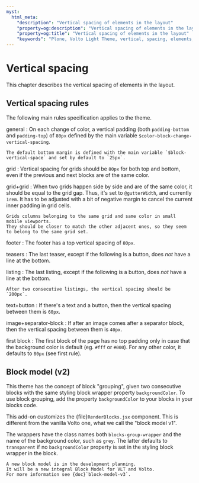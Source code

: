 ```yaml
---
myst:
  html_meta:
    "description": "Vertical spacing of elements in the layout"
    "property=og:description": "Vertical spacing of elements in the layout"
    "property=og:title": "Vertical spacing of elements in the layout"
    "keywords": "Plone, Volto Light Theme, vertical, spacing, elements, layout"
---
```


# Vertical spacing

This chapter describes the vertical spacing of elements in the layout.


## Vertical spacing rules

The following main rules specification applies to the theme.

general
:   On each change of color, a vertical padding (both `padding-bottom` and `padding-top`) of `80px` defined by the main variable `$color-block-change-vertical-spacing`.

    The default bottom margin is defined with the main variable `$block-vertical-space` and set by default to `25px`.

grid
:   Vertical spacing for grids should be `80px` for both top and bottom, even if the previous and next blocks are of the same color.

grid+grid
:   When two grids happen side by side and are of the same color, it should be equal to the grid gap.
    Thus, it's set to `@gutterWidth`, and currently `1rem`.
    It has to be adjusted with a bit of negative margin to cancel the current inner padding in grid cells.

    Grids columns belonging to the same grid and same color in small mobile viewports.
    They should be closer to match the other adjacent ones, so they seem to belong to the same grid set.

footer
:   The footer has a top vertical spacing of `80px`.

teasers
:   The last teaser, except if the following is a button, does _not_ have a line at the bottom.

listing
:   The last listing, except if the following is a button, does _not_ have a line at the bottom.

    After two consecutive listings, the vertical spacing should be `200px`.

text+button
:   If there's a text and a button, then the vertical spacing between them is `60px`.

image+separator-block
:   If after an image comes after a separator block, then the vertical spacing between them is `40px`.

first block
:   The first block of the page has no top padding only in case that the background color is default (eg. `#fff` or `#000`).
    For any other color, it defaults to `80px` (see first rule).

## Block model (v2)

This theme has the concept of block "grouping", given two consecutive blocks with the same styling block wrapper property `backgroundColor`.
To use block grouping, add the property `backgroundColor` to your blocks in your blocks code.

This add-on customizes the {file}`RenderBlocks.jsx` component.
This is different from the vanilla Volto one, what we call the "block model v1".

The wrappers have the class names both `blocks-group-wrapper` and the name of the background color, such as `grey`.
The latter defaults to `transparent` if no `backgroundColor` property is set in the styling block wrapper in the block.

```{important}
A new block model is in the development planning.
It will be a new integral Block Model for VLT and Volto.
For more information see {doc}`block-model-v3`.
```
